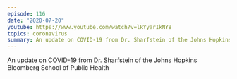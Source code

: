 ```yaml
---
episode: 116
date: "2020-07-20"
youtube: https://www.youtube.com/watch?v=lRYyarIkNY8
topics: coronavirus
summary: An update on COVID-19 from Dr. Sharfstein of the Johns Hopkins Bloomberg School of Public Health
---
```


An update on COVID-19 from Dr. Sharfstein of the Johns Hopkins Bloomberg School of Public Health

